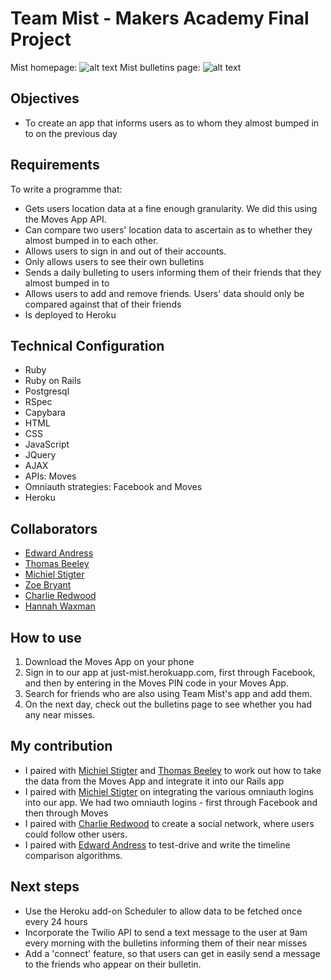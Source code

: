 Team Mist - Makers Academy Final Project
========================================

Mist homepage: ![alt text](./app/images/mist_homepage.png)
Mist bulletins page: ![alt text](./app/images/mist_bulletin.png)

Objectives
-----------
* To create an app that informs users as to whom they almost bumped in to on the previous day

Requirements
------------
To write a programme that:

* Gets users location data at a fine enough granularity. We did this using the Moves App API.
* Can compare two users' location data to ascertain as to whether they almost bumped in to each other.
* Allows users to sign in and out of their accounts.
* Only allows users to see their own bulletins
* Sends a daily bulleting to users informing them of their friends that they almost bumped in to
* Allows users to add and remove friends. Users' data should only be compared against that of their friends
* Is deployed to Heroku

Technical Configuration
-----------------------
* Ruby
* Ruby on Rails
* Postgresql
* RSpec
* Capybara
* HTML
* CSS
* JavaScript
* JQuery
* AJAX
* APIs: Moves
* Omniauth strategies: Facebook and Moves
* Heroku

Collaborators
--------------
* [Edward Andress](https://github.com/EdwardAndress)
* [Thomas Beeley](https://github.com/tbeeley)
* [Michiel Stigter](https://github.com/michielstigter)
* [Zoe Bryant](https://github.com/zoeabryant)
* [Charlie Redwood](https://github.com/M-E-T-H-O-Dman)
* [Hannah Waxman](https://github.com/HanWax)

How to use
-----------
1. Download the Moves App on your phone
2. Sign in to our app at just-mist.herokuapp.com, first through Facebook, and then by entering in the Moves PIN code in your Moves App.
3. Search for friends who are also using Team Mist's app and add them.
4. On the next day, check out the bulletins page to see whether you had any near misses.

My contribution
---------------
* I paired with [Michiel Stigter](https://github.com/michielstigter) and [Thomas Beeley](https://github.com/tbeeley) to work out how to take the data from the Moves App and integrate it into our Rails app
* I paired with [Michiel Stigter](https://github.com/michielstigter) on integrating the various omniauth logins into our app. We had two omniauth logins - first through Facebook and then through Moves
* I paired with [Charlie Redwood](https://github.com/M-E-T-H-O-Dman) to create a social network, where users could follow other users.
* I paired with [Edward Andress](https://github.com/EdwardAndress) to test-drive and write the timeline comparison algorithms.

Next steps
----------
* Use the Heroku add-on Scheduler to allow data to be fetched once every 24 hours
* Incorporate the Twilio API to send a text message to the user at 9am every morning with the bulletins informing them of their near misses
* Add a 'connect' feature, so that users can get in easily send a message to the friends who appear on their bulletin.